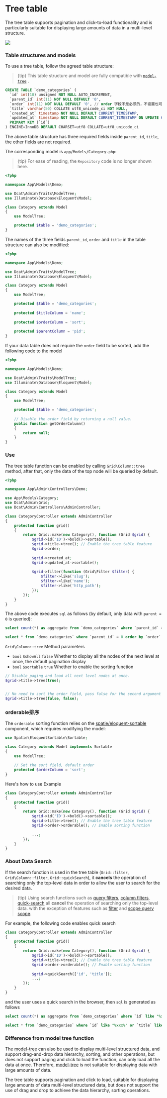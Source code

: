 # Tree table

The tree table supports pagination and click-to-load functionality and is particularly suitable for displaying large amounts of data in a multi-level structure.

<a href="http://103.39.211.179:8080/admin/tree" target="_blank">
    <img class="img img-full" src="{{public}}/assets/img/screenshots/grid-tree.png">
</a>

### Table structures and models
To use a tree table, follow the agreed table structure:

> {tip} This table structure and model are fully compatible with <code>[model-tree](model-tree.md)</code> .

```sql
CREATE TABLE `demo_categories` (
  `id` int(10) unsigned NOT NULL AUTO_INCREMENT,
  `parent_id` int(11) NOT NULL DEFAULT '0',
  `order` int(11) NOT NULL DEFAULT '0', // order 字段不是必须的，不设置也可以
  `title` varchar(50) COLLATE utf8_unicode_ci NOT NULL,
  `created_at` timestamp NOT NULL DEFAULT CURRENT_TIMESTAMP,
  `updated_at` timestamp NOT NULL DEFAULT CURRENT_TIMESTAMP ON UPDATE CURRENT_TIMESTAMP,
  PRIMARY KEY (`id`)
) ENGINE=InnoDB DEFAULT CHARSET=utf8 COLLATE=utf8_unicode_ci
```

The above table structure has three required fields inside `parent_id`, `title`, the other fields are not required.

The corresponding model is `app/Models/Category.php`:

> {tip} For ease of reading, the `Repository` code is no longer shown here.

```php
<?php

namespace App\Models\Demo;

use Dcat\Admin\Traits\ModelTree;
use Illuminate\Database\Eloquent\Model;

class Category extends Model
{
    use ModelTree;

    protected $table = 'demo_categories';
}
```

The names of the three fields `parent_id`, `order` and `title` in the table structure can also be modified:
```php
<?php

namespace App\Models\Demo;

use Dcat\Admin\Traits\ModelTree;
use Illuminate\Database\Eloquent\Model;

class Category extends Model
{
    use ModelTree;

    protected $table = 'demo_categories';
    
    protected $titleColumn = 'name';
    
    protected $orderColumn = 'sort';
    
    protected $parentColumn = 'pid';
}
```

If your data table does not require the `order` field to be sorted, add the following code to the model
```php
<?php

namespace App\Models\Demo;

use Dcat\Admin\Traits\ModelTree;
use Illuminate\Database\Eloquent\Model;

class Category extends Model
{
    use ModelTree;

    protected $table = 'demo_categories';
    
    // Disable the order field by returning a null value.
    public function getOrderColumn()
    {
        return null;
    }
}
```


### Use

The tree table function can be enabled by calling `Grid\Column::tree` method, after that, only the data of the top node will be queried by default.

```php
<?php

namespace App\Admin\Controllers\Demo;

use App\Models\Category;
use Dcat\Admin\Grid;
use Dcat\Admin\Controllers\AdminController;

class CategoryController extends AdminController
{
    protected function grid()
    {
        return Grid::make(new Category(), function (Grid $grid) {
            $grid->id('ID')->bold()->sortable();
            $grid->title->tree(); // Enable the tree table feature 
            $grid->order;
    
            $grid->created_at;
            $grid->updated_at->sortable();
            
            $grid->filter(function (Grid\Filter $filter) {
                $filter->like('slug');
                $filter->like('name');
                $filter->like('http_path');
            });
        });
    }
}
```

The above code executes `sql` as follows (by default, only data with `parent = 0` is queried):
```sql
select count(*) as aggregate from `demo_categories` where `parent_id` = 0

select * from `demo_categories` where `parent_id` = 0 order by `order` asc, `id` asc limit 20 offset 0
```


`Grid\Column::tree` Method parameters

+ `bool` `$showAll`  `false`  Whether to display all the nodes of the next level at once, the default pagination display
+ `bool` `$sortable` `true`   Whether to enable the sorting function

```php
// Disable paging and load all next level nodes at once.
$grid->title->tree(true);


// No need to sort the order field, pass false for the second argument
$grid->title->tree(false, false);
```


### orderable排序

The `orderable` sorting function relies on the <a href="https://github.com/spatie/eloquent-sortable" target="__blank">spatie/eloquent-sortable</a> component, which requires modifying the model:

```php
use Spatie\EloquentSortable\Sortable;

class Category extends Model implements Sortable
{
    use ModelTree;
    
    // Set the sort field, default order
    protected $orderColumn = 'sort';
}
```

Here's how to use Example

```php
class CategoryController extends AdminController
{
    protected function grid()
    {
        return Grid::make(new Category(), function (Grid $grid) {
            $grid->id('ID')->bold()->sortable();
            $grid->title->tree(); // Enable the tree table feature 
            $grid->order->orderable(); // Enable sorting function
    
            ...;
        });
    }
}
```

### About Data Search

If the search function is used in the tree table (`Grid::filter`, `Grid\Column::filter`, `Grid::quickSearch`), it <b>cancels</b> the operation of searching only the top-level data in order to allow the user to search for the desired data.

> {tip} Using search functions such as [query filters](model-grid-filters.md), [column filters](model-grid-column-filter.md), [quick-search](model-grid-quick-search.md) all <b>cancel</b> the operation of searching only the top-level data. with the exception of features such as [filter](model-grid-selector.md) and [scope query scope](model-grid-filters.md#scope).


For example, the following code enables quick search
```php
class CategoryController extends AdminController
{
    protected function grid()
    {
        return Grid::make(new Category(), function (Grid $grid) {
            $grid->id('ID')->bold()->sortable();
            $grid->title->tree(); // Enable the tree table feature 
            $grid->order->orderable(); // Enable sorting function
    
            $grid->quickSearch(['id', 'title']);
            ...;
        });
    }
}
```

and the user uses a quick search in the browser, then `sql` is generated as follows

```sql
select count(*) as aggregate from `demo_categories` where `id` like "%xxx%" or `title` like "%xxx%"

select * from `demo_categories` where `id` like "%xxx%" or `title` like "%xxx%" order by `order` asc, `id` asc limit 20 offset 0
```

### Difference from model tree function

The [model-tree](model-tree.md) can also be used to display multi-level structured data, and support drag-and-drop data hierarchy, sorting, and other operations, but does not support paging and click to load the function, can only load all the data at once.
Therefore, [model-tree](model-tree.md) is not suitable for displaying data with large amounts of data.


The tree table supports pagination and click to load, suitable for displaying large amounts of data multi-level structured data, but does not support the use of drag and drop to achieve the data hierarchy, sorting operations.
